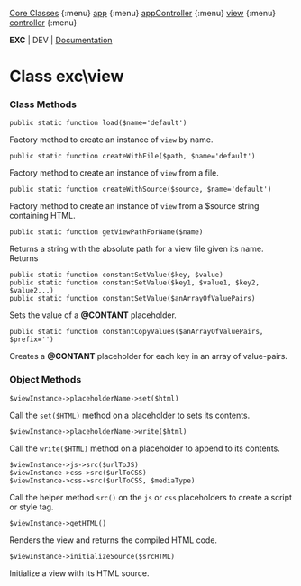 [Core Classes]() {:menu}
[app](./bke_ref_app.md) {:menu}
[appController](./bke_ref_appcontroller.md) {:menu}
[view](./bke_ref_view.md) {:menu}
[controller](./bke_ref_controller.md) {:menu}

**EXC** | DEV | [Documentation](./doc_index.md)<BR>

# Class exc\view #

### Class Methods ###

```
public static function load($name='default')
```

Factory method to create an instance of `view` by name.

```
public static function createWithFile($path, $name='default')
```

Factory method to create an instance of `view` from a file.

```
public static function createWithSource($source, $name='default')
```
Factory method to create an instance of `view` from a $source string containing HTML.

```
public static function getViewPathForName($name)
```

Returns a string with the absolute path for a view file given its name. Returns

```
public static function constantSetValue($key, $value)
public static function constantSetValue($key1, $value1, $key2, $value2...)
public static function constantSetValue($anArrayOfValuePairs)
```
Sets the value of a **@CONTANT** placeholder.

```
public static function constantCopyValues($anArrayOfValuePairs, $prefix='')
```
Creates a **@CONTANT** placeholder for each key in an array of value-pairs.


### Object Methods ###

```
$viewInstance->placeholderName->set($html)
```
Call the `set($HTML)` method on a placeholder to sets its contents.

```
$viewInstance->placeholderName->write($html)
```

Call the `write($HTML)` method on a placeholder to append to its contents.

```
$viewInstance->js->src($urlToJS)
$viewInstance->css->src($urlToCSS)
$viewInstance->css->src($urlToCSS, $mediaType)
```

Call the helper method `src()` on the `js` or `css` placeholders to create a script or style tag.


```
$viewInstance->getHTML()
```
Renders the view and returns the compiled HTML code.

```
$viewInstance->initializeSource($srcHTML)
```
Initialize a view with its HTML source.
